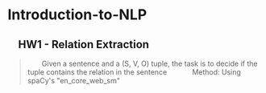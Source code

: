 # Introduction-to-NLP

## &emsp;HW1 - Relation Extraction
>&emsp;&emsp;Given a sentence and a (S, V, O) tuple, the task is to decide if the tuple contains the relation in the sentence
>&emsp;
>&emsp;&emsp;Method: Using spaCy's "en_core_web_sm"
